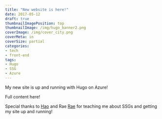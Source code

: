 ```yaml
---
title: "New website is here!"
date: 2017-05-12
draft: true
thumbnailImagePosition: top
thumbnailImage: /img/hugo_banner2.png
coverImage: /img/cover_city.png
coverMeta: in
coverSize: partial
categories:
- tech
- front-end
tags:
- Hugo
- SSG
- Azure
---
```


My new site is up and running with Hugo on Azure!
<!--more-->

Full content here!

Special thanks to [Hao](https://twitter.com) and Rae [Rae](https://twitter.com) for teaching me about SSGs and getting my site up and running!